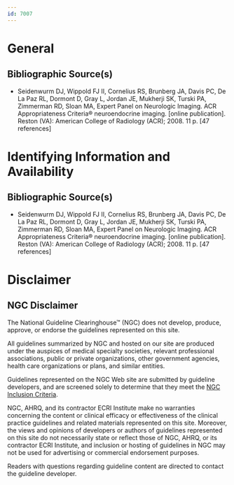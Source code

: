 ```yaml
---
id: 7007
---
```


# General

## Bibliographic Source(s)

- Seidenwurm DJ, Wippold FJ II, Cornelius RS, Brunberg JA, Davis PC, De La Paz RL, Dormont D, Gray L, Jordan JE, Mukherji SK, Turski PA, Zimmerman RD, Sloan MA, Expert Panel on Neurologic Imaging. ACR Appropriateness Criteria® neuroendocrine imaging. [online publication]. Reston (VA): American College of Radiology (ACR); 2008. 11 p. [47 references]

# Identifying Information and Availability

## Bibliographic Source(s)

- Seidenwurm DJ, Wippold FJ II, Cornelius RS, Brunberg JA, Davis PC, De La Paz RL, Dormont D, Gray L, Jordan JE, Mukherji SK, Turski PA, Zimmerman RD, Sloan MA, Expert Panel on Neurologic Imaging. ACR Appropriateness Criteria® neuroendocrine imaging. [online publication]. Reston (VA): American College of Radiology (ACR); 2008. 11 p. [47 references]

# Disclaimer

## NGC Disclaimer

The National Guideline Clearinghouse™ (NGC) does not develop, produce, approve, or endorse the guidelines represented on this site.

All guidelines summarized by NGC and hosted on our site are produced under the auspices of medical specialty societies, relevant professional associations, public or private organizations, other government agencies, health care organizations or plans, and similar entities.

Guidelines represented on the NGC Web site are submitted by guideline developers, and are screened solely to determine that they meet the [NGC Inclusion Criteria](/help-and-about/summaries/inclusion-criteria).

NGC, AHRQ, and its contractor ECRI Institute make no warranties concerning the content or clinical efficacy or effectiveness of the clinical practice guidelines and related materials represented on this site. Moreover, the views and opinions of developers or authors of guidelines represented on this site do not necessarily state or reflect those of NGC, AHRQ, or its contractor ECRI Institute, and inclusion or hosting of guidelines in NGC may not be used for advertising or commercial endorsement purposes.

Readers with questions regarding guideline content are directed to contact the guideline developer.

